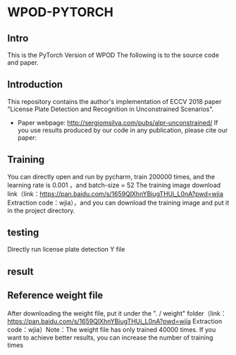# WPOD-PYTORCH

## Intro
This is the PyTorch Version of WPOD
The following is to the source code and paper.
## Introduction
This repository contains the author's implementation of ECCV 2018 paper "License Plate Detection and Recognition in Unconstrained Scenarios".
* Paper webpage: http://sergiomsilva.com/pubs/alpr-unconstrained/
If you use results produced by our code in any publication, please cite our paper:
## Training
You can directly open and run by pycharm, train 200000 times, and the learning rate is 0.001 ，and batch-size = 52
The training image download link（link：https://pan.baidu.com/s/1659QlXhnYBiugTHUj_L0nA?pwd=wjia 
Extraction code：wjia），and you can download the training image and put it in the project directory.
## testing
Directly run license plate detection Y file
## result

## Reference weight file
After downloading the weight file, put it under the ". / weight" folder（link：https://pan.baidu.com/s/1659QlXhnYBiugTHUj_L0nA?pwd=wjia 
Extraction code：wjia）Note：The weight file has only trained 40000 times. If you want to achieve better results, you can increase the number of training times


